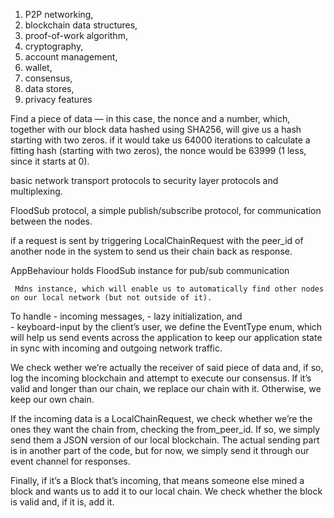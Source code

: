 1. P2P networking, 
2. blockchain data structures, 
3. proof-of-work algorithm,  
4. cryptography, 
5. account management, 
6. wallet, 
7. consensus, 
8. data stores, 
9. privacy features



Find a piece of data — in this case, the nonce and a number, which, together with our block data hashed using SHA256, will give us a hash starting with two zeros. if it would take us 64000 iterations to calculate a fitting hash (starting with two zeros), the nonce would be 63999 (1 less, since it starts at 0).


basic network transport protocols to security layer protocols and multiplexing.

FloodSub protocol, a simple publish/subscribe protocol, for communication between the nodes.

if a request is sent by triggering LocalChainRequest with the peer_id of another node in the system to send us their chain back as response.

AppBehaviour holds
     FloodSub instance for pub/sub communication 
     
     Mdns instance, which will enable us to automatically find other nodes on our local network (but not outside of it).


To handle 
    - incoming messages, 
    - lazy initialization, and  
    - keyboard-input by the client’s user, 
     we define the EventType enum, which will help us send events across the application to keep our application state in sync with incoming and outgoing network traffic.


We check wether we’re actually the receiver of said piece of data and, if so, log the incoming blockchain and attempt to execute our consensus. If it’s valid and longer than our chain, we replace our chain with it. Otherwise, we keep our own chain.




If the incoming data is a LocalChainRequest, we check whether we’re the ones they want the chain from, checking the from_peer_id. If so, we simply send them a JSON version of our local blockchain. The actual sending part is in another part of the code, but for now, we simply send it through our event channel for responses.

Finally, if it’s a Block that’s incoming, that means someone else mined a block and wants us to add it to our local chain. We check whether the block is valid and, if it is, add it.



